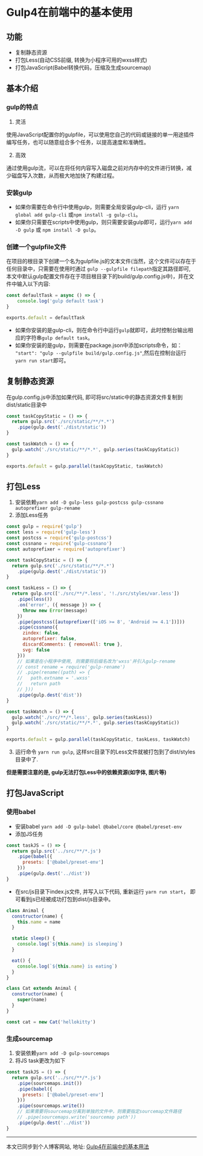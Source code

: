 # Gulp4在前端中的基本使用

## 功能

* 复制静态资源
* 打包Less(自动CSS前缀, 转换为小程序可用的wxss样式)
* 打包JavaScript(Babel转换代码，压缩及生成sourcemap)

## 基本介绍
### gulp的特点

1. 灵活

使用JavaScript配置你的gulpfile，可以使用您自己的代码或链接的单一用途插件编写任务，也可以随意组合多个任务，以提高速度和准确性。

2. 高效

通过使用gulp流，可以在将任何内容写入磁盘之前对内存中的文件进行转换，减少磁盘写入次数，从而极大地加快了构建过程。


### 安装gulp

* 如果你需要在命令行中使用gulp，则需要全局安装gulp-cli，运行 `yarn global add gulp-cli` 或`npm install -g gulp-cli`。
* 如果你只需要在scripts中使用gulp，则只需要安装gulp即可，运行`yarn add -D gulp` 或 `npm install -D gulp`。

### 创建一个gulpfile文件

在项目的根目录下创建一个名为gulpfile.js的文本文件(当然，这个文件可以存在于任何目录中，只需要在使用时通过 `gulp --gulpfile filepath`指定其路径即可, 本文中默认gulp配置文件存在于项目根目录下的build/gulp.config.js中)，并在文件中输入以下内容:

```js
const defaultTask = async () => {
	console.log('gulp default task')
}

exports.default = defaultTask
```
* 如果你安装的是gulp-cli，则在命令行中运行`gulp`就即可，此时控制台输出相应的字符串`gulp default task`。
* 如果你安装的是gulp，则需要在package.json中添加scripts命令，如： `"start": "gulp --gulpfile build/gulp.config.js"`,然后在控制台运行`yarn run start`即可。

## 复制静态资源

在gulp.config.js中添加如果代码, 即可将src/static中的静态资源文件复制到dist/static目录中

```js
const taskCopyStatic = () => {
  return gulp.src('./src/static/**/*.*')
    .pipe(gulp.dest('./dist/static'))
}

const taskWatch = () => {
  gulp.watch('./src/static/**/*.*', gulp.series(taskCopyStatic))
}

exports.default = gulp.parallel(taskCopyStatic, taskWatch)
```

## 打包Less

1. 安装依赖`yarn add -D gulp-less gulp-postcss gulp-cssnano autoprefixer gulp-rename `
2. 添加Less任务

```js
const gulp = require('gulp')
const less = require('gulp-less')
const postcss = require('gulp-postcss')
const cssnano = require('gulp-cssnano')
const autoprefixer = require('autoprefixer')

const taskCopyStatic = () => {
  return gulp.src('./src/static/**/*.*')
    .pipe(gulp.dest('./dist/static'))
}

const taskLess = () => {
  return gulp.src(['./src/**/*.less', '!./src/styles/var.less'])
    .pipe(less())
    .on('error', ({ message }) => {
      throw new Error(message)
    })
    .pipe(postcss([autoprefixer(['iOS >= 8', 'Android >= 4.1'])]))
    .pipe(cssnano({
      zindex: false,
      autoprefixer: false,
      discardComments: { removeAll: true },
      svg: false
    }))
    // 如果是在小程序中使用, 则需要将后缀名改为'wxss'并引入gulp-rename
    // const rename = require('gulp-rename')
    // .pipe(rename((path) => {
    //   path.extname = '.wxss'
    //   return path
    // }))
    .pipe(gulp.dest('dist'))
}

const taskWatch = () => {
  gulp.watch('./src/**/*.less', gulp.series(taskLess))
  gulp.watch('./src/static/**/*.*', gulp.series(taskCopyStatic))
}

exports.default = gulp.parallel(taskCopyStatic, taskLess, taskWatch)
```

3. 运行命令 `yarn run gulp`, 这样src目录下的Less文件就被打包到了dist/styles目录中了.

**但是需要注意的是, gulp无法打包Less中的依赖资源(如字体, 图片等)**

## 打包JavaScript

### 使用babel

* 安装babel `yarn add -D gulp-babel @babel/core @babel/preset-env`
* 添加JS任务


```js
const taskJS = () => {
  return gulp.src('../src/**/*.js')
    .pipe(babel({
      presets: ['@babel/preset-env']
    }))
    .pipe(gulp.dest('../dist'))
}
```

* 在src/js目录下index.js文件, 并写入以下代码, 重新运行 `yarn run start`， 即可看到js已经被成功打包到dist/js目录中。

```js
class Animal {
  constructor(name) {
    this.name = name
  }

  static sleep() {
    console.log(`${this.name} is sleeping`)
  }

  eat() {
    console.log(`${this.name} is eating`)
  }
}

class Cat extends Animal {
  constructor(name) {
    super(name)
  }
}

const cat = new Cat('hellokitty')
```

### 生成sourcemap

1. 安装依赖`yarn add -D gulp-sourcemaps`
2. 将JS task更改为如下

```js
const taskJS = () => {
  return gulp.src('../src/**/*.js')
    .pipe(sourcemaps.init())
    .pipe(babel({
      presets: ['@babel/preset-env']
    }))
    .pipe(sourcemaps.write())
    // 如果需要将sourcemap分离到单独的文件中，则需要指定sourcemap文件路径
    // .pipe(sourcemaps.write('sourcemap path'))
    .pipe(gulp.dest('../dist'))
}
```

---

本文已同步到个人博客网站, 地址:  [Gulp4在前端中的基本用法](https://www.gogoing.site/articles/1fa6b018-335e-4d7a-a525-45fb73871cdd.html)
